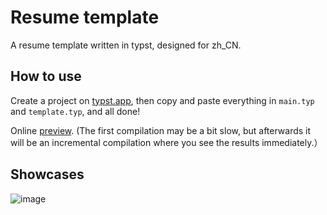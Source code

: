 # Resume template
A resume template written in typst, designed for zh_CN.

## How to use
Create a project on [typst.app](https://typst.app/), then copy and paste everything in `main.typ` and `template.typ`, and all done!

Online [preview](https://typst.app/project/rOKiFS0kMTLBWEmtIVLckq). (The first compilation may be a bit slow, but afterwards it will be an incremental compilation where you see the results immediately.）

## Showcases
![image](https://github.com/Luv-Ray/Resume-template/assets/111646748/5421c3ee-5158-4acc-8ece-1639923ea165)
